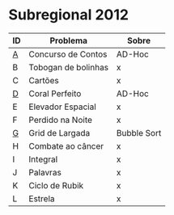 # **Subregional 2012**

| ID  |  Problema  | Sobre |
| - | ------------------- | -------- |
| [A](https://github.com/3Strela/Competitive_Programing/blob/master/Competitions/ACM-ICPC_Brazil_Subregional/AnyEx/Concurso.cpp) |  Concurso de Contos |  AD-Hoc |
| B |  Tobogan de bolinhas |  x |
| C |  Cartões |  x |
| [D](https://github.com/3Strela/Competitive_Programing/blob/master/Competitions/ACM-ICPC_Brazil_Subregional/AnyEx/Coral.cpp) |  Coral Perfeito |  AD-Hoc |
| E |  Elevador Espacial |  x |
| F |  Perdido na Noite |  x |
| [G](https://github.com/3Strela/Competitive_Programing/blob/master/Competitions/ACM-ICPC_Brazil_Subregional/AnyEx/GridLargada.cpp) |  Grid de Largada |  Bubble Sort |
| H |  Combate ao câncer |  x |
| I |  Integral |  x |
| J |  Palavras |  x |
| K |  Ciclo de Rubik |  x |
| L |  Estrela |  x |